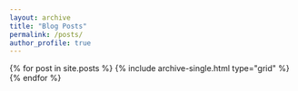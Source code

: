 ```yaml
---
layout: archive
title: "Blog Posts"
permalink: /posts/
author_profile: true
---
```


<div class="grid__wrapper">
  {% for post in site.posts %}
    {% include archive-single.html type="grid" %}
  {% endfor %}
</div>
